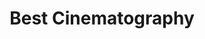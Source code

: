 ---
title: "Best Cinematography"
edition: 2020
winner: "Dariusz Wolski"
kind: "technical"
film: news-of-the-world.md
image: https://m.media-amazon.com/images/M/MV5BYjkyZGRjYWYtYmFhNy00MTVjLThjZWQtMzMyZTgyZjM3NGQxXkEyXkFqcGdeQXVyNzgxMzc3OTc@._V1_FMjpg_UX1280_.jpg
type: award
weight: 9
---